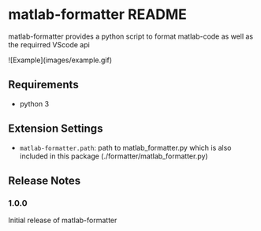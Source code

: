# matlab-formatter README

matlab-formatter provides a python script to format matlab-code as well as the requirred VScode api

![Example](images/example.gif\)

## Requirements
- python 3

## Extension Settings
* `matlab-formatter.path`: path to matlab_formatter.py which is also included in this package (./formatter/matlab_formatter.py)


## Release Notes

### 1.0.0

Initial release of matlab-formatter
